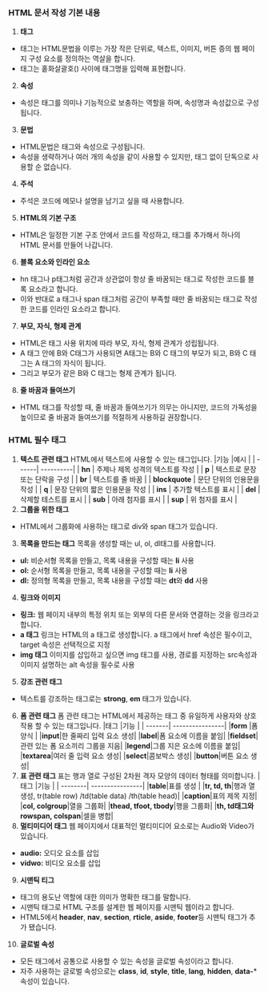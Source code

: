 ### HTML 문서 작성 기본 내용

1. **태그**
* 태그는 HTML문법을 이루는 가장 작은 단위로, 텍스트, 이미지, 버튼 증의 웹 페이지 구성 요소를 정의하는 역살을 합니다.
* 태그는 홑화살괄호(<Tag>) 사이에 태그명을 입력해 표현합니다.
2. **속성**
* 속성은 태그를 의미나 기능적으로 보충하는 역할을 하며, 속성명과 속성값으로 구성됩니다.
3. **문법**
* HTML문법은 태그와 속성으로 구성됩니다. 
* 속성을 생략하거나 여러 개의 속성을 같이 사용할 수 있지만, 태그 없이 단독으로 사용할 순 없습니다.
4. **주석**
* 주석은 코드에 메모나 설명을 남기고 싶을 때 사용합니다.
5. **HTML의 기본 구조**
* HTML은 일정한 기본 구조 안에서 코드를 작성하고, 태그를 추가해서 하나의 HTML 문서를 만들어 나갑니다.
6. **블록 요소와 인라인 요소**
* hn 태그나 p태그처럼 공간과 상관없이 항상 줄 바꿈되는 태그로 작성한 코드를 블록 요소라고 합니다.
* 이와 반대로 a 태그나 span 태그처럼 공간이 부족할 때만 줄 바꿈되는 태그로 작성한 코드를 인라인 요소라고 합니다.
7. **부모, 자식, 형제 관계**
* HTML은 태그 사용 위치에 따라 부모, 자식, 형제 관계가 성립됩니다.
* A 태그 안에 B와 C태그가 사용되면 A태그는 B와 C 태그의 부모가 되고, B와 C 태그는 A 태그의 자식이 됩니다.
* 그리고 부모가 같은 B와 C 태그는 형제 관계가 됩니다.
8. **줄 바꿈과 들여쓰기**
* HTML 태그를 작성할 때, 줄 바꿈과 들여쓰기가 의무는 아니지만, 코드의 가독성을 높이므로 줄 바꿈과 들여쓰기를 적절하게 사용하길 권장합니다.

### HTML 필수 태그
1. **텍스트 관련 태그**
HTML에서 텍스트에 사용할 수 있는 태그입니다.
  |기능   |예시     |
  | ------| ----------|
  | **hn**  | 주제나 제목 성격의 텍스트를 작성   |
  | **p**   | 텍스트로 문장 또는 단락을 구성     |
  | **br**  | 텍스트를 줄 바꿈                 |
  | **blockquote** | 문단 단위의 인용문을 작성  |
  | **q** | 문장 단위의 짧은 인용문을 작성       |
  | **ins**  | 추가할 텍스트를 표시             |
  | **del** | 삭제할 테스트를 표시              |
  | **sub** | 아래 첨자를 표시                 |
  | **sup** | 위 첨자를 표시                   |
2. **그룹을 위한 태그**
* HTML에서 그룹화에 사용하는 태그로 div와 span 태그가 있습니다.
3. **목록을 만드는 태그**
목록을 생성할 때는 ul, ol, dl태그를 사용합니다.
* **ul:** 비순서형 목록을 만들고, 목록 내용을 구성할 때는 **li** 사용
* **ol:** 순서형 목록을 만들고, 목록 내용을 구성할 때는 **li** 사용
* **dl:** 정의형 목록을 만들고, 목록 내용을 구성할 때는 **dt**와 **dd** 사용
4. **링크와 이미지**
* **링크:** 웹 페이지 내부의 특정 위치 또는 외부의 다른 문서와 연결하는 것을 링크라고 합니다.
* **a 태그** 링크는 HTML의 a 태그로 생성합니다. a 태그에서 href 속성은 필수이고, target 속성은 선택적으로 지정
* **img 태그** 이미지를 삽입하고 싶으면 img 태그를 사용, 경로를 지정하는 src속성과 이미지 설명하는 alt 속성을 필수로 사용
5. **강조 관련 태그**
* 텍스트를 강조하는 태그로는 **strong**, **em** 태그가 있습니다.
6. **폼 관련 태그**
폼 관련 태그는 HTML에서 제공하는 태그 중 유일하게 사용자와 상호작용 할 수 있는 태그입니다.
  |태그   |기능               |
  | -------| ----------------|
  |**form** |폼 양식 |
  |**input**|한 줄짜리 입력 요소 생성|
  |**label**|폼 요소에 이름을 붙임|
  |**fieldset**|관련 있는 폼 요소끼리 그룹을 지음|
  |**legend**|그룹 지은 요소에 이름을 붙임|
  |**textarea**|여러 줄 입력 요소 생성|
  |**select**|콤보박스 생성|
  |**button**|버튼 요소 생성|
7. **표 관련 태그**
표는 행과 열로 구성된 2차원 격자 모양의 데이터 형태를 의미합니다.
  |태그   |기능                |
  | --------| ----------------|
  |**table**|표를 생성         |
  |**tr, td, th**|행과 열 생성, tr(table row) /td(table data) /th(table head)|
  |**caption**|표의 제목 지정|
  |**col, colgroup**|열을 그룹화|
  |**thead, tfoot, tbody**|행을 그룹화|
  |**th, td태그와 rowspan, colspan**|셀을 병합|
8. **멀티미디어 태그**
웹 페이지에서 대표적인 멀티미디어 요소로는 Audio와 Video가 있습니다.
* **audio:** 오디오 요소를 삽입
* **vidwo:** 비디오 요소를 삽입
9. **시맨틱 티그**
* 태그의 용도난 역할에 대한 의미가 명확한 태그를 말합니다.
* 시맨틱 태그로 HTML 구조를 설계한 웹 페이지를 시맨틱 웹이라고 합니다.
* HTML5에서 **header**, **nav**, **section**, **rticle**, **aside**, **footer**등 시맨틱 태그가 추가 됐습니다.
10. **글로벌 속성**
* 모든 태그에서 공통으로 사용할 수 있는 속성을 글로벌 속성이라고 합니다.
* 자주 사용하는 글로벌 속성으로는 **class**, **id**, **style**, **title**, **lang**, **hidden**, **data-*** 속성이 있습니다.

